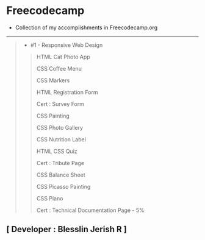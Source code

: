# Freecodecamp

- Collection of my accomplishments in Freecodecamp.org

---

>- #1 - Responsive Web Design
>>HTML Cat Photo App
>>
>>CSS Coffee Menu
>>
>>CSS Markers
>>
>>HTML Registration Form
>>
>>Cert : Survey Form
>>
>>CSS Painting
>>
>>CSS Photo  Gallery
>>
>>CSS Nutrition Label
>>
>>HTML CSS Quiz
>>
>>Cert : Tribute Page
>>
>>CSS Balance Sheet
>>
>>CSS Picasso Painting
>>
>>CSS Piano
>>
>>Cert : Technical Documentation Page - 5%

## [ Developer : Blesslin Jerish R ]
